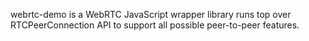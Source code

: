 webrtc-demo is a WebRTC JavaScript wrapper library runs top over RTCPeerConnection API to support all possible peer-to-peer features.
